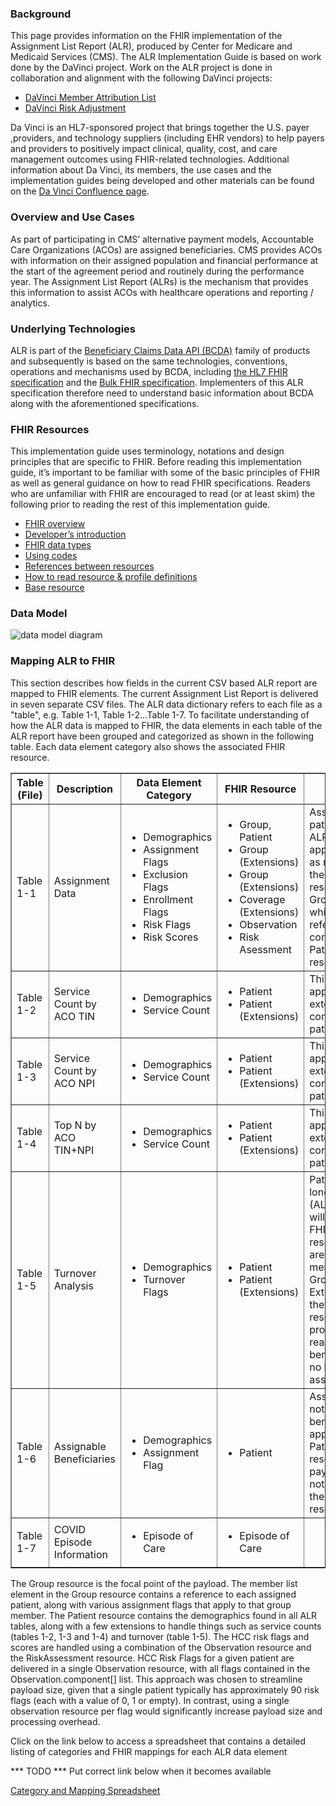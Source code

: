 ### Background

This page provides information on the FHIR implementation of the Assignment List Report (ALR), produced by Center for Medicare and Medicaid Services (CMS).  The ALR  Implementation Guide is based on work done by the DaVinci project.  Work on the ALR project is done in collaboration and alignment with the following DaVinci projects:

- [DaVinci Member Attribution List](https://confluence.hl7.org/pages/viewpage.action?pageId=65077395)
- [DaVinci Risk Adjustment](https://confluence.hl7.org/display/DVP/Risk+Adjustment)

Da Vinci is an HL7-sponsored project that brings together the U.S. payer ,providers, and technology suppliers (including EHR vendors) to help payers and providers to positively impact clinical, quality, cost, and care management outcomes using FHIR-related technologies. 
Additional information about Da Vinci, its members, the use cases and the implementation guides being developed and other materials can be found on the [Da Vinci Confluence page](https://confluence.hl7.org/display/DVP/Da+Vinci+Welcome).


### Overview and Use Cases

As part of participating in CMS’ alternative payment models, Accountable Care Organizations (ACOs) are assigned beneficiaries. CMS provides ACOs with information on their assigned population and financial performance at the start of the agreement period and routinely during the performance year. The Assignment List Report (ALRs) is the mechanism that provides this information to assist ACOs with healthcare operations and reporting / analytics. 



### Underlying Technologies

ALR is part of the [Beneficiary Claims Data API (BCDA)](https://bcda.cms.gov/) family of products and subsequently is based on the same technologies, conventions, operations and mechanisms used by BCDA, including [the HL7 FHIR specification](http://www.hl7.org/fhir/index.html) and the [Bulk FHIR specification](https://hl7.org/fhir/uv/bulkdata/index.html).  Implementers of this ALR specification therefore need to understand basic information about BCDA along with the aforementioned specifications.

### FHIR Resources

This implementation guide uses terminology, notations and design principles that are specific to FHIR. Before reading this implementation guide, it’s important to be familiar with some of the basic principles of FHIR as well as general guidance on how to read FHIR specifications. Readers who are unfamiliar with FHIR are encouraged to read (or at least skim) the following prior to reading the rest of this implementation guide.


- [FHIR overview](http://hl7.org/fhir/R4/overview.html)
- [Developer’s introduction](http://hl7.org/fhir/R4/overview-dev.html)
- [FHIR data types](http://hl7.org/fhir/R4/datatypes.html)
- [Using codes](http://hl7.org/fhir/R4/terminologies.html)
- [References between resources](http://hl7.org/fhir/R4/references.html)
- [How to read resource & profile definitions](http://hl7.org/fhir/us/davinci-atr/background.html)
- [Base resource](http://hl7.org/fhir/R4/resource.html)




### Data Model

![data model diagram](diagram.png)



### Mapping ALR to FHIR

This section describes how fields in the current CSV based ALR report are mapped to FHIR elements.  The current Assignment List Report is delivered in seven separate CSV files.  The ALR data dictionary refers to each file as a "table", e.g. Table 1-1, Table 1-2…Table 1-7. To facilitate understanding of how the ALR data is mapped to FHIR, the data elements in each table of the ALR report have been grouped and categorized as shown in the following table.  Each data element category also shows the associated FHIR resource.


<table border="1">
<tr>
    <th>Table (File)</th>
    <th>Description</th>
    <th>Data Element Category</th>
    <th>FHIR Resource</th>
    <th>Notes</th>
</tr>
<tr>
    <td>Table 1-1</td>
    <td>Assignment Data</td>
    <td>
        <ul>
        <li>Demographics</li>
        <li>Assignment Flags</li>
        <li>Exclusion Flags</li>
        <li>Enrollment Flags</li>
        <li>Risk Flags</li>
        <li>Risk Scores</li>
        </ul>
    </td>
    <td>
        <ul>
        <li>Group, Patient</li>
        <li>Group (Extensions)</li>
        <li>Group (Extensions)</li>
        <li>Coverage (Extensions)</li>
        <li>Observation</li>
        <li>Risk Asessment</li>
        </ul>
    </td>
    <td>
        Assigned patients from ALR table 1-1 appear in FHIR as members of the Group resource (e.g. Group.member), which is a reference to the corresponding Patient resource.
    </td>
</tr>
<tr>
    <td>Table 1-2</td>
    <td>Service Count by ACO TIN</td>
    <td>
        <ul>
        <li>Demographics</li>
        <li>Service Count</li>
        </ul>
    </td>
    <td>
        <ul>
        <li>Patient</li>
        <li>Patient (Extensions)</li>
        </ul>
    </td>
    <td>
        This count appears as an extension in the corresponding patient resource
    </td>
</tr>
<tr>
    <td>Table 1-3</td>
    <td>Service Count by ACO NPI</td>
    <td>
        <ul>
        <li>Demographics</li>
        <li>Service Count</li>
        </ul>
    </td>
    <td>
        <ul>
        <li>Patient</li>
        <li>Patient (Extensions)</li>
        </ul>
    </td>
    <td>
        This count appears as an extension in the corresponding patient resource
    </td>
</tr>
<tr>
    <td>Table 1-4</td>
    <td>Top N by ACO TIN+NPI</td>
    <td>
        <ul>
        <li>Demographics</li>
        <li>Service Count</li>
        </ul>
    </td>
    <td>
        <ul>
        <li>Patient</li>
        <li>Patient (Extensions)</li>
        </ul>
    </td>
    <td>
        This count appears as an extension in the corresponding patient resource
    </td>
</tr>
<tr>
    <td>Table 1-5</td>
    <td>Turnover Analysis</td>
    <td>
        <ul>
        <li>Demographics</li>
        <li>Turnover Flags</li>
        </ul>
    </td>
    <td>
        <ul>
        <li>Patient</li>
        <li>Patient (Extensions)</li>
        </ul>
    </td>
    <td>
        Patients no longer assigned (ALR table 1-5) will appear in FHIR as Patient resources but are NOT members of the Group resource.  Extensions in the Patient resource list provide the reason the beneficiary is no longer assigned.
    </td>
</tr>
<tr>
    <td>Table 1-6</td>
    <td>Assignable Beneficiaries</td>
    <td>
        <ul>
        <li>Demographics</li>
        <li>Assignment Flag</li>
        </ul>
    </td>
    <td>
        <ul>
        <li>Patient</li>
        </ul>
    </td>
    <td>
        Assignable (but not assigned) beneficiaries appear as Patient resources in the payload but are not members of the Group resource.
    </td>
</tr>
<tr>
    <td>Table 1-7</td>
    <td>COVID Episode Information</td>
    <td>
        <ul>
        <li>Episode of Care</li>
        </ul>
    </td>
    <td>
        <ul>
        <li>Episode of Care</li>
        </ul>
    </td>
</tr>

</table>



The Group resource is the focal point of the payload.  The member list element in the Group resource contains a reference to each assigned patient, along with various assignment flags that apply to that group member.  The Patient resource contains the demographics found in all ALR tables, along with a few extensions to handle things such as service counts (tables 1-2, 1-3 and 1-4) and turnover (table 1-5).  The HCC risk flags and scores are handled using a combination of the Observation resource and the RiskAssessment resource.  HCC Risk Flags for a given patient are delivered in a single Observation resource, with all flags contained in the Observation.component[] list.  This approach was chosen to streamline payload size, given that a single patient typically has approximately 90 risk flags (each with a value of 0, 1 or empty).  In contrast, using a single observation resource per flag would significantly increase payload size and processing overhead.

Click on the link below to access a spreadsheet that contains a detailed listing of categories and FHIR mappings for each ALR data element

*** TODO *** Put correct link below when it becomes available

[Category and Mapping Spreadsheet](https://bcda.cms.gov/)

